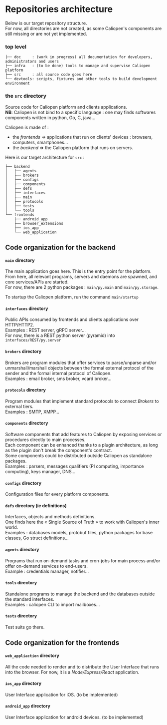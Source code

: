 # Repositories architecture

Below is our target repository structure.  
For now, all directories are not created, as some Caliopen's components are still missing or are not yet implemented.

### top level

```
├── doc     : (work in progress) all documentation for developers, administrators and users
├── infra   : (to be done) tools to manage and supervise Caliopen platform
├── src     : all source code goes here
└── devtools: scripts, fixtures and other tools to build development environment
```

### the `src` directory
Source code for Caliopen platform and clients applications.  
**NB**: Caliopen is not bind to a specific language : one may finds softwares components written in python, Go, C, java…

Caliopen is made of :

 * the *frontends* => applications that run on clients' devices : browsers, computers, smartphones…
 * the *backend* => the Caliopen platform that runs on servers.   

Here is our target architecture for `src` :

```
├── backend
│   ├── agents
│   ├── brokers
│   ├── configs
│   ├── components
│   ├── defs
│   ├── interfaces
│   ├── main
│   ├── protocols
│   ├── tests
│   └── tools
└── frontends
    ├── android_app
    ├── browser_extensions
    ├── ios_app
    └── web_application
```

## Code organization for the backend

#### `main` directory

The main application goes here. This is the entry point for the platform. From here, all relevant programs, servers and daemons are spawned, and core services/APIs are started.  
For now, there are 2 python packages : `main/py.main` and `main/py.storage`.  

To startup the Caliopen platform, run the command `main/startup`

#### `interfaces` directory

Public APIs consumed by frontends and clients applications over HTTP/HTTP2.  
Examples : REST server, gRPC server…  
For now, there is a REST python server (pyramid) into `interfaces/REST/py.server`

#### `brokers` directory

Brokers are program modules that offer services to parse/unparse and/or unmarshall/marshall objects between the formal external protocol of the sender and the formal internal protocol of Caliopen.  
Examples : email broker, sms broker, vcard broker…

#### `protocols` directory

Program modules that implement standard protocols to connect *Brokers* to external tiers.  
Examples : SMTP, XMPP…

#### `components` directory

Software components that add features to Caliopen by exposing services or procedures directly to
main processes.  
Each component can be enhanced thanks to a plugin architecture, as long as the plugin don't break
the component's contract.  
Some components could be distributed outside Caliopen as standalone packages.  
Examples : parsers, messages qualifiers (PI computing, importance computing), keys manager, DNS…

#### `configs` directory

Configuration files for every platform components.

#### `defs` directory (ie definitions)

Interfaces, objects and methods definitions.  
One finds here the « Single Source of Truth » to work with Caliopen's inner world.  
Examples : databases models, protobuf files, python packages for base classes, Go struct
definitions…

#### `agents` directory

Programs that run on-demand tasks and cron-jobs for main process and/or offer on-demand services to end-users.  
Example : credentials manager, notifier…

#### `tools` directory

Standalone programs to manage the backend and the databases outside the standard interfaces.  
Examples : caliopen CLI to import mailboxes…

#### `tests` directory

Test suits go there.

## Code organization for the frontends

#### `web_appliaction` directory

All the code needed to render and to distribute the User Interface that runs into the browser. For now, it is a *Node/Express/React* application.

#### `ios_app` directory

User Interface application for iOS. (to be implemented)

#### `android_app` directory

User Interface application for android devices. (to be implemented)
